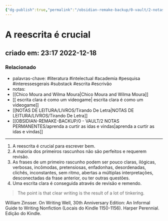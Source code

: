 ```yaml
---
{"dg-publish":true,"permalink":"/obsidian-remake-backup/0-vault/2-notas-permanentes/a-reescrita-e-crucial/","tags":["permanente","literatura","intelectual","academia","pesquisa","interessesgerais","substack","escrita","escrivão"],"dgHomeLink":true,"dgShowLocalGraph":true,"dgShowFileTree":true,"dgEnableSearch":true,"noteIcon":""}
---
```


# A reescrita é crucial
## criado em: 23:17 2022-12-18

### Relacionado
- palavras-chave: #literatura #intelectual #academia #pesquisa #interessesgerais #substack #escrita #escrivão 
- notas: 
- [[Chico Moura and Wilma Moura\|Chico Moura and Wilma Moura]]
- [[ escrita clara é como um videogame\| escrita clara é como um videogame]]
- [[NOTAS DE LEITURA/LIVROS/Tirando De Letra\|NOTAS DE LEITURA/LIVROS/Tirando De Letra]]
- [[OBSIDIAN-REMAKE-BACKUP/0 - VAULT/2 NOTAS PERMANENTES/aprenda a curtir as idas e vindas\|aprenda a curtir as idas e vindas]]
---
1.  A reescrita é crucial para escrever bem.
2.  A maioria dos primeiros rascunhos não são perfeitos e requerem revisão.
3.  As frases de um primeiro rascunho podem ser pouco claras, ilógicas, verbosas, incômodas, pretensiosas, enfadonhas, desordenadas, clichês, inconstantes, sem ritmo, abertas a múltiplas interpretações, desconectadas da frase anterior, ou ter outras questões.
4.  Uma escrita clara é conseguida através de revisão e remendo.
 
>The point is that clear writing is the result of a lot of tinkering.

William Zinsser. On Writing Well, 30th Anniversary Edition: An Informal Guide to Writing Nonfiction (Locais do Kindle 1150-1156). Harper Perennial. Edição do Kindle. 